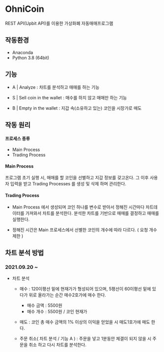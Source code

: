 # OhniCoin
REST API(Upbit API)를 이용한 가상화폐 자동매매프로그램

## 작동환경
- Anaconda 
- Python 3.8 (64bit)

## 기능
- A | Analyze : 차트를 분석하고 매매를 하는 기능

- S | Sell coin in the wallet : 매수를 하지 않고 매매만 하는 기능

- B | Empty in the wallet : 지갑 속(소유하고 있는) 코인을 시장가로 매도

## 작동 원리
#### 프로세스 종류
- Main Process
- Trading Process

#### Main Process
프로그램 초기 실행 시, 매매를 할 코인을 선별하고 지갑 정보를 갖고온다.
그 이후 사용자 입력을 받고 Trading Processes 를 생성 및 삭제 하며 관리한다.

#### Trading Process
- Main Process 에서 생성되며 코인 하나를 변수로 받아서 정해진 시간마다 차트데이터를 가져와서 차트를 분석한다.
분석한 차트를 기반으로 매매를 결정하고 매매를 실행한다.

- 정해진 시간은 Main 프로세스에서 선별한 코인의 개수에 따라 다르다. ( 요청 개수 제한 )

## 차트 분석 방법
### 2021.09.20 ~
- 차트 분석
	- 매수 : 120이평선 밑에 현재가가 형성되어 있으며, 5평선이 60이평선 밑에 있다가 위로 올라가는 순간 매수2호가에 매수 한다.
		- 매수 금액 : 5500원
		- 매수 개수 : 5500원 / 코인 현재가
	
	- 매도 : 코인 총 매수 금액의 1% 이상의 이익을 얻었을 시 매도1호가에 매도 한다.


	- 주문 취소( 차트 분석 / 기능 A ) : 주문을 넣고 1분동안 체결이 되지 않을 시 주문을 취소 하고 다시 차트를 분석한다.
